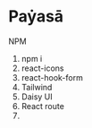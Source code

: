 #  Paẏasā


NPM 
1. npm i  
2. react-icons
3. react-hook-form
4. Tailwind 
5. Daisy UI
6. React route 
7. 
